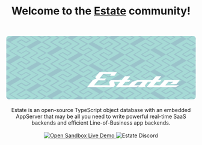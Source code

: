 <h1 align="center">Welcome to the <a href="https://www.estatejs.com">Estate</a> community!</h1>
<br/>
<p align="center">
  <img src="https://github.com/EstateJS/.github/blob/main/banner-minimal.png">
  <br/><br/>
  Estate is an open-source TypeScript object database with an embedded AppServer that may be all you need to write powerful real-time SaaS backends and efficient Line-of-Business app backends.
  <br/><br/>
  <a href="https://stackblitz.com/edit/estate-exercise-tracker?file=README.md">
    <img alt="Open Sandbox Live Demo"
      src="https://developer.stackblitz.com/img/open_in_stackblitz.svg"
    />
  </a>
  <img src="https://discordapp.com/api/guilds/1051255900557549689/widget.png?style=banner2" alt="Estate Discord"/>
</p>
